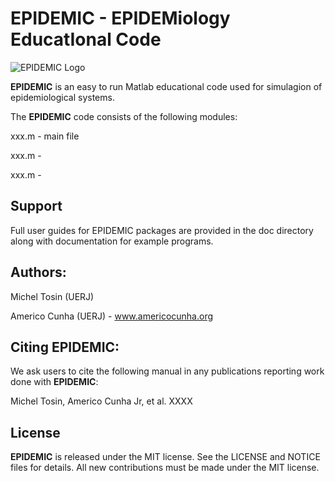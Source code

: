 # EPIDEMIC - EPIDEMiology EducatIonal Code

![EPIDEMIC Logo](EPIDEMIC_logo.png)

**EPIDEMIC** is an easy to run Matlab educational code used for simulagion of epidemiological systems.

The **EPIDEMIC** code consists of the following modules:

xxx.m - main file 

xxx.m - 

xxx.m - 

## Support

Full user guides for EPIDEMIC packages are provided in the doc directory along with documentation for example programs.

## Authors:

Michel Tosin (UERJ)

Americo Cunha (UERJ) - www.americocunha.org

## Citing EPIDEMIC:

We ask users to cite the following manual in any publications reporting work done with **EPIDEMIC**:

Michel Tosin, Americo Cunha Jr, et al. XXXX

## License

**EPIDEMIC** is released under the MIT license. See the LICENSE and NOTICE files for details. All new contributions must be made under the MIT license.
